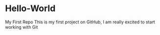 # Hello-World
My First Repo
This is my first project on GitHub, I am really excited to start working with Git
